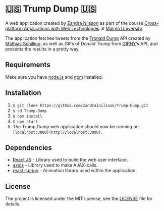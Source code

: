 # 🇺🇸 Trump Dump 🇺🇸
A web application created by [Zandra Nilsson](https://github.com/zandrainilsson) as part of the course [Cross-platform Applications with Web Technologies](https://edu.mah.se/en/Course/DA355A) at [Malmö University](https://mau.se/). 

The application fetches tweets from the [Tronald Dump](https://www.tronalddump.io/) API created by [Mathias Schilling](https://github.com/matchilling), as well as GIFs of Donald Trump from [GIPHY](https://developers.giphy.com/)’s API, and presents the results in a pretty way.

## Requirements
Make sure you have [node.js](https://nodejs.org/en/) and [npm](https://www.npmjs.com/get-npm) installed.

## Installation
1. `$ git clone https://github.com/zandrainilsson/Trump-Dump.git`
2. `$ cd Trump-Dump`
3. `$ npm install`
4. `$ npm start`
5.  The Trump Dump web application should now be running on `[localhost:3000](http://localhost:3000)`.

## Dependencies
* [React JS](https://reactjs.org/) - Library used to build the web user interface. 
* [axios](https://github.com/axios/axios) - Library used to make AJAX-calls.
* [react-spring](https://www.react-spring.io/) - Animation library used within the application.

## License
The project is licensed under the MIT License, see the [LICENSE](https://github.com/zandrainilsson/Trump-Dump/blob/master/LICENSE) file for details.
